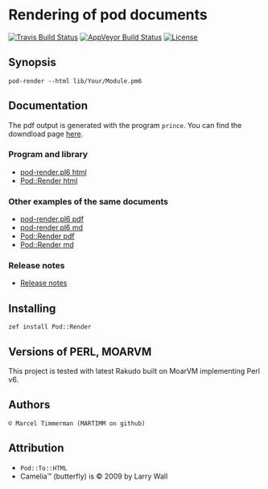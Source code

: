 # Rendering of pod documents

[![Travis Build Status](https://travis-ci.org/MARTIMM/pod-render.svg?branch=master)](https://travis-ci.org/MARTIMM/pod-render) [![AppVeyor Build Status](https://ci.appveyor.com/api/projects/status/github/MARTIMM/pod-render?branch=master&passingText=Windows%20-%20OK&failingText=Windows%20-%20FAIL&pendingText=Windows%20-%20pending&svg=true)](https://ci.appveyor.com/project/MARTIMM/pod-render/branch/master) [![License](http://martimm.github.io/label/License-label.svg)](http://www.perlfoundation.org/artistic_license_2_0)

## Synopsis

```
pod-render --html lib/Your/Module.pm6
```

## Documentation

The pdf output is generated with the program `prince`. You can find the downdload page [here](https://www.princexml.com/download/).

### Program and library
* [pod-render.pl6 html][pod-render.pl6 html]
* [Pod::Render html][Pod::Render html]

### Other examples of the same documents
* [pod-render.pl6 pdf][pod-render.pl6 pdf]
* [pod-render.pl6 md][pod-render.pl6 md]
* [Pod::Render pdf][Pod::Render pdf]
* [Pod::Render md][Pod::Render md]

### Release notes
* [Release notes](https://github.com/MARTIMM/pod-render/blob/master/doc/CHANGES.md)

## Installing

`zef install Pod::Render`

## Versions of PERL, MOARVM

This project is tested with latest Rakudo built on MoarVM implementing Perl v6.

## Authors

`© Marcel Timmerman (MARTIMM on github)`

## Attribution

* `Pod::To::HTML`
* Camelia™ (butterfly) is © 2009 by Larry Wall


[pod-render.pl6 html]: https://nbviewer.jupyter.org/github/MARTIMM/pod-render/blob/master/doc/pod-render.html
[pod-render.pl6 pdf]: https://nbviewer.jupyter.org/github/MARTIMM/pod-render/blob/master/doc/pod-render.pdf
[pod-render.pl6 md]: https://github.com/MARTIMM/pod-render/blob/master/doc/pod-render.md
[Pod::Render html]: https://nbviewer.jupyter.org/github/MARTIMM/pod-render/blob/master/doc/Render.html
[Pod::Render pdf]: https://nbviewer.jupyter.org/github/MARTIMM/pod-render/blob/master/doc/Render.pdf
[Pod::Render md]: https://github.com/MARTIMM/pod-render/blob/master/doc/Render.md
